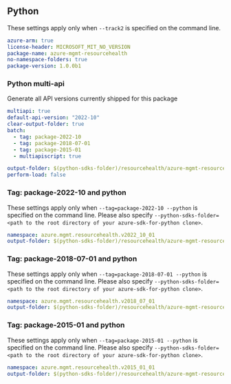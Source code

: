 ## Python

These settings apply only when `--track2` is specified on the command line.

``` yaml $(python)
azure-arm: true
license-header: MICROSOFT_MIT_NO_VERSION
package-name: azure-mgmt-resourcehealth
no-namespace-folders: true
package-version: 1.0.0b1
```

### Python multi-api

Generate all API versions currently shipped for this package

```yaml $(python)
multiapi: true
default-api-version: "2022-10"
clear-output-folder: true
batch:
  - tag: package-2022-10
  - tag: package-2018-07-01
  - tag: package-2015-01
  - multiapiscript: true
```

``` yaml $(multiapiscript)
output-folder: $(python-sdks-folder)/resourcehealth/azure-mgmt-resourcehealth/azure/mgmt/resourcehealth/
perform-load: false
```

### Tag: package-2022-10 and python

These settings apply only when `--tag=package-2022-10 --python` is specified on the command line.
Please also specify `--python-sdks-folder=<path to the root directory of your azure-sdk-for-python clone>`.

``` yaml $(tag) == 'package-2022-10'
namespace: azure.mgmt.resourcehealth.v2022_10_01
output-folder: $(python-sdks-folder)/resourcehealth/azure-mgmt-resourcehealth/azure/mgmt/resourcehealth/v2022_10_01
```

### Tag: package-2018-07-01 and python

These settings apply only when `--tag=package-2018-07-01 --python` is specified on the command line.
Please also specify `--python-sdks-folder=<path to the root directory of your azure-sdk-for-python clone>`.

``` yaml $(tag) == 'package-2018-07-01'
namespace: azure.mgmt.resourcehealth.v2018_07_01
output-folder: $(python-sdks-folder)/resourcehealth/azure-mgmt-resourcehealth/azure/mgmt/resourcehealth/v2018_07_01
```

### Tag: package-2015-01 and python

These settings apply only when `--tag=package-2015-01 --python` is specified on the command line.
Please also specify `--python-sdks-folder=<path to the root directory of your azure-sdk-for-python clone>`.

``` yaml $(tag) == 'package-2015-01'
namespace: azure.mgmt.resourcehealth.v2015_01_01
output-folder: $(python-sdks-folder)/resourcehealth/azure-mgmt-resourcehealth/azure/mgmt/resourcehealth/v2015_01_01
```

